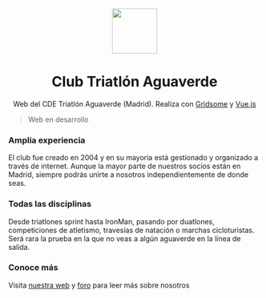 <p align="center">
  <br>
  <a href="http://www.aguaverde.org">
    <img src="http://www.aguaverde.org/foro/images/logosAguaverde/eusebia_3D.png" width="90"/>
  </a>
</p>

<h1 align="center">Club Triatlón Aguaverde</h2>

<p align="center">
  Web del CDE Triatlón Aguaverde (Madrid). Realiza con <a href="https://gridsome.org/">Gridsome</a> y <a href="https://vuejs.org">Vue.js</a>
</p>

> Web en desarrollo

### Amplia experiencia
El club fue creado en 2004 y en su mayoría está gestionado y organizado a través de internet. Aunque la mayor parte de nuestros socios están en Madrid, siempre podrás unirte a nosotros independientemente de donde seas.

### Todas las disciplinas
Desde triatlones sprint hasta IronMan, pasando por duatlones, competiciones de atletismo, travesías de natación o marchas cicloturistas. Será rara la prueba en la que no veas a algún aguaverde en la línea de salida.

### Conoce más

Visita [nuestra web](http://www.aguaverde.org) y [foro](http://www.aguaverde.org/foro) para leer más sobre nosotros